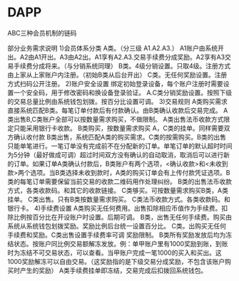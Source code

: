 # DAPP
ABC三种会员机制的链码


部分业务需求说明 
1)会员体系分类
A类。（分三级 A1.A2.A3.） A1账户由系统开出。A2由A1开出。A3由A2出。A1享有A2.A3.交易手续费分成奖励。A2享有A3交易手续费分成将来。（与分销系统同理）
B类。4级分销设置。只取4级。注册方式由上家从上家账户内注册。（初始B类从后台开出）
C类。无任何奖励设置。注册方式扫码公开注册。
2)账户安全设置
绑定初始登录设备，每个账户注册时需要设置一个安全码，用于修改密码和换设备登录验证。
A.C类分销奖励设置。按照下级的交易总量比例由系统钱包划拨。按百分比设置可调。
3)交易规则
A类购买需求直接系统匹配B类。每笔订单付款后有付款确认。由B类确认收款后交易完成。
A类出售B,C类账户全部可以按数量需求购买，不做限制。
A类出售法币收款方式限定只能采用银行卡收款。
B类购买，按数量需求购买 A，C类的挂单。同样需要双方确认收付款
B类出售，系统匹配A类的购买需求。C类的按需购买。B类的出售只能单笔进行。一笔订单没有完成前不在分配新的订单。单笔订单的默认超时时间为5分钟（最好做成可调）超过时间双方没有确认的自动取消，取消后可以进行新的订单。如果订单A类确认付款后，B类账户有两个选项，<确认收款>和<未收到款>两个选项。当B类选择未收到款时，A类的购买订单会有上传付款凭证选项。B类的每笔订单需要保留当前交易的收款二维码用作处理纠纷。
B类的出售法币收款方式，各类收款码。和其它的收款链接。
C类够买。可按数量需求购买B类，A类挂单。
C类出售。只有B类按数量需求购买。
C类法币收款方式。各类收款码。和银行卡。
4)手续费设置
A类购买无任何费用。出售扣除相应币值作为手续费。扣除比例按百分比在开设账户时设置。后期可调。
B类，出售无任何手续费。购买由系统从系统钱包划拨奖励。奖励比例后台统一设置百分比。
C类。出购买无任何手续费和奖励。C类出售设置手续费率可调
奖励限制。
B类所有奖励发放后均为冻结状态。按账户同比例交易额解冻发放。例：单甲账户里有1000奖励到账，到账时为冻结不可交易状态，可以查看。当甲账户完成一笔1000的买入和买出。这1000奖励解冻可以自由交易。（这奖励指的是下级交易分成奖励，不包含该账户购买时产生的奖励）
A类手续费挂单即冻结，交易完成后扣拨回系统钱包。
